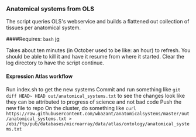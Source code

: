 ### Anatomical systems from OLS

The script queries OLS's webservice and builds a flattened out collection of tissues per anatomical system.

####Requires:
  `bash`
  [jq](https://stedolan.github.io/jq/download/)

Takes about ten minutes (in October used to be like: an hour) to refresh. You should be able to kill it and have it resume from where it started.
Clear the log directory to have the script continue.

#### Expression Atlas workflow
Run index.sh to get the new systems
Commit and run something like `git diff HEAD~ HEAD out/anatomical_systems.txt` to see the changes look like they can be attributed to progress of science and not bad code
Push the new file to repo
On the cluster, do something like `curl https://raw.githubusercontent.com/wbazant/anatomicalsystems/master/out/anatomical_systems.txt > /ebi/ftp/pub/databases/microarray/data/atlas/ontology/anatomical_systems.txt`
